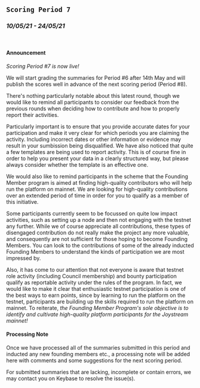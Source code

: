 ## `Scoring Period 7`
### _10/05/21 - 24/05/21_
<br>

#### Announcement

_Scoring Period #7 is now live!_

We will start grading the summaries for Period #6 after 14th May and will publish the scores well in advance of the next scoring period (Period #8).

There's nothing particularly notable about this latest round, though we would like to remind all participants to consider our feedback from the previous rounds when deciding how to contribute and how to properly report their activities.

Particularly important is to ensure that you provide accurate dates for your participation and make it very clear for which periods you are claiming the activity. Including incorrect dates or other information or evidence may result in your sumbission being disqualified. We have also noticed that quite a few templates are being used to report activity. This is of course fine in order to help you present your data in a clearly structured way, but please always consider whether the template is an effective one.

We would also like to remind participants in the scheme that the Founding Member program is aimed at finding high-quality contributors who will help run the platform on mainnet. We are looking for high-quality contributions over an extended period of time in order for you to qualify as a member of this initiative.

Some participants currently seem to be focussed on quite low impact activities, such as setting up a node and then not engaging with the testnet any further. While we of course appreciate all contributions, these types of disengaged contribution do not really make the project any more valuable, and consequently are not sufficient for those hoping to become Founding Members. You can look to the contributions of some of the already inducted Founding Members to understand the kinds of participation we are most impressed by.

Also, it has come to our attention that not everyone is aware that testnet role activity (including Council membership) and bounty participation qualify as reportable activity under the rules of the program. In fact, we would like to make it clear that enthusiastic testnet participation is one of the best ways to earn points, since by learning to run the platform on the testnet, participants are building up the skills required to run the platform on mainnet. To reiterate, _the Founding Member Program's sole objective is to identify and cultivate high-quality platform participants for the Joystream mainnet!_


#### Processing Note

Once we have processed all of the summaries submitted in this period and inducted any new founding members etc., a processing note will be added here with comments and some suggestions for the next scoring period.

For submitted summaries that are lacking, incomplete or contain errors, we may contact you on Keybase to resolve the issue(s).
